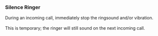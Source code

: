 ### Silence Ringer

During an incoming call, immediately stop the ringsound and/or
vibration.\
\
This is temporary; the ringer will still sound on the next incoming
call.
